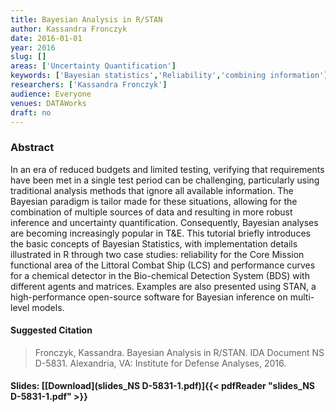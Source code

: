 ```yaml
---
title: Bayesian Analysis in R/STAN
author: Kassandra Fronczyk
date: 2016-01-01
year: 2016
slug: []
areas: ['Uncertainty Quantification']
keywords: ['Bayesian statistics','Reliability','combining information']
researchers: ['Kassandra Fronczyk']
audience: Everyone
venues: DATAWorks
draft: no
---
```




### Abstract
In an era of reduced budgets and limited testing, verifying that requirements have been met in a single test period can be challenging, particularly using traditional analysis methods that ignore all available information. The Bayesian paradigm is tailor made for these situations, allowing for the combination of multiple sources of data and resulting in more robust inference and uncertainty quantification. Consequently, Bayesian analyses are becoming increasingly popular in T&E. This tutorial briefly introduces the basic concepts of Bayesian Statistics, with implementation details illustrated in R through two case studies: reliability for the Core Mission functional area of the Littoral Combat Ship (LCS) and performance curves for a chemical detector in the Bio-chemical Detection System (BDS) with different agents and matrices. Examples are also presented using STAN, a high-performance open-source software for Bayesian inference on multi-level models.

#### Suggested Citation
> Fronczyk, Kassandra. Bayesian Analysis in R/STAN. IDA Document NS D-5831. Alexandria, VA: Institute for Defense Analyses, 2016.

#### Slides: [[Download](slides_NS D-5831-1.pdf)]{{< pdfReader "slides_NS D-5831-1.pdf" >}}




